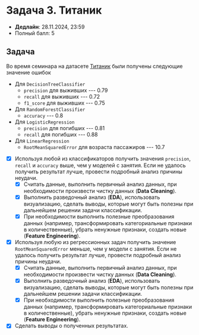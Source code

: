 # Задача 3. Титаник

* **Дедлайн**: 28.11.2024, 23:59
* Полный балл: 5

## Задача

Во время семинара на датасете [Титаник](https://www.kaggle.com/competitions/titanic/data) были получены следующие значение ошибок
- Для `DecisionTreeClassifier`
  - `precision` для выживших --- 0.79
  - `recall` для выживших --- 0.72
  - `f1_score` для выживших --- 0.75
- Для `RandomForestClassifier`
  - `accuracy` --- 0.8
- Для `LogisticRegression`
  - `precision` для погибших --- 0.81
  - `recall` для погибших --- 0.88
- Для `LinearRegression`
  - `RootMeanSquaredError` для возраста пассажиров --- 10.7


- [x] Используя любой из классификаторов получить значения `precision`, `recall` и `accuracy` выше, чем у моделей с занятия.
Если не удалось получить результат лучше, провести подробный анализ причины неудачи.
  - [x] Считать данные, выполнить первичный анализ данных, при необходимости произвести чистку данных (**Data Cleaning**).
  - [x] Выполнить разведочный анализ (**EDA**), использовать визуализацию, сделать выводы, которые могут быть полезны при дальнейшем решении задачи классификации.
  - [x] При необходимости выполнить полезные преобразования данных (например, трансформировать категориальные признаки в количественные), убрать ненужные признаки, создать новые (**Feature Engineering**).
- [x] Используя любую из регрессионных задач получить значение `RootMeanSquaredError` меньше, чем у модели с занятия.
Если не удалось получить результат лучше, провести подробный анализ причины неудачи.
  - [x] Считать данные, выполнить первичный анализ данных, при необходимости произвести чистку данных (**Data Cleaning**).
  - [x] Выполнить разведочный анализ (**EDA**), использовать визуализацию, сделать выводы, которые могут быть полезны при дальнейшем решении задачи классификации.
  - [x] При необходимости выполнить полезные преобразования данных (например, трансформировать категориальные признаки в количественные), убрать ненужные признаки, создать новые (**Feature Engineering**).
- [x] Сделать выводы о полученных результатах.
